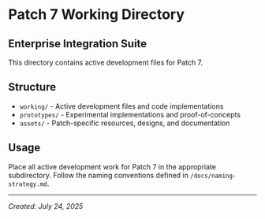 # Patch 7 Working Directory
## Enterprise Integration Suite

This directory contains active development files for Patch 7.

## Structure
- `working/` - Active development files and code implementations
- `prototypes/` - Experimental implementations and proof-of-concepts
- `assets/` - Patch-specific resources, designs, and documentation

## Usage
Place all active development work for Patch 7 in the appropriate subdirectory.
Follow the naming conventions defined in `/docs/naming-strategy.md`.

---
*Created: July 24, 2025*
